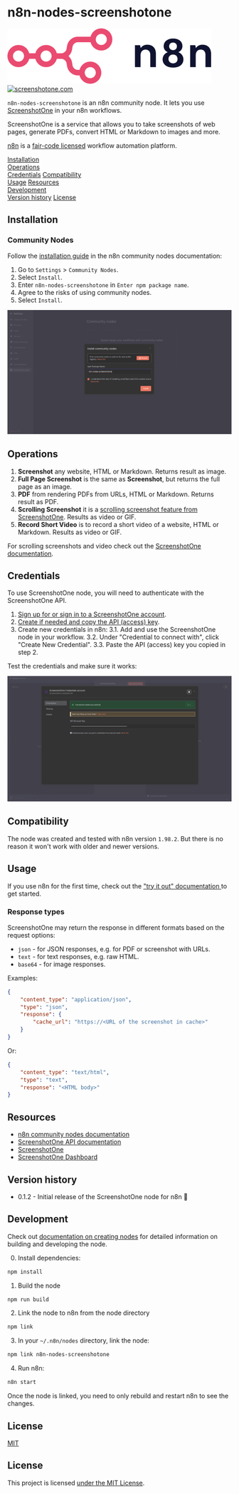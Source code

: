 # n8n-nodes-screenshotone

![n8n.io - Workflow Automation](https://raw.githubusercontent.com/n8n-io/n8n/master/assets/n8n-logo.png)
[![screenshotone.com](https://screenshotone.com/logo.png)](https://screenshotone.com/)

`n8n-nodes-screenshotone` is an n8n community node. It lets you use [ScreenshotOne](https://screenshotone.com/) in your n8n workflows.

ScreenshotOne is a service that allows you to take screenshots of web pages, generate PDFs, convert HTML or Markdown to images and more.

[n8n](https://n8n.io/) is a [fair-code licensed](https://docs.n8n.io/reference/license/) workflow automation platform.

[Installation](#installation)  
[Operations](#operations)  
[Credentials](#credentials)
[Compatibility](#compatibility)  
[Usage](#usage)
[Resources](#resources)  
[Development](#development)  
[Version history](#version-history)
[License](#license)

## Installation

### Community Nodes

Follow the [installation guide](https://docs.n8n.io/integrations/community-nodes/installation/) in the n8n community nodes documentation:

1. Go to `Settings` > `Community Nodes`.
2. Select `Install`.
3. Enter `n8n-nodes-screenshotone` in `Enter npm package name`.
4. Agree to the risks of using community nodes.
5. Select `Install`.

![Install](./assets/install.png)

## Operations

1. **Screenshot** any website, HTML or Markdown. Returns result as image.
2. **Full Page Screenshot** is the same as **Screenshot**, but returns the full page as an image.
3. **PDF** from rendering PDFs from URLs, HTML or Markdown. Returns result as PDF.
4. **Scrolling Screenshot** it is a [scrolling screenshot feature from ScreenshotOne](https://screenshotone.com/scrolling-screenshots/). Results as video or GIF.
5. **Record Short Video** is to record a short video of a website, HTML or Markdown. Results as video or GIF.

For scrolling screenshots and video check out the [ScreenshotOne documentation](https://screenshotone.com/docs/animated-screenshots/).

## Credentials

To use ScreenshotOne node, you will need to authenticate with the ScreenshotOne API.

1. [Sign up for or sign in to a ScreenshotOne account](https://dash.screenshotone.com/).
2. [Create if needed and copy the API (access) key](https://dash.screenshotone.com/access).
3. Create new credentials in n8n:
   3.1. Add and use the ScreenshotOne node in your workflow.
   3.2. Under "Credential to connect with", click "Create New Credential".
   3.3. Paste the API (access) key you copied in step 2.

Test the credentials and make sure it works:

![Credentials](./assets/credentials.png)

## Compatibility

The node was created and tested with n8n version `1.98.2`. But there is no reason it won't work with older and newer versions.

## Usage

If you use n8n for the first time, check out the ["try it out" documentation ](https://docs.n8n.io/try-it-out/) to get started.

### Response types

ScreenshotOne may return the response in different formats based on the request options:

- `json` - for JSON responses, e.g. for PDF or screenshot with URLs.
- `text` - for text responses, e.g. raw HTML.
- `base64` - for image responses.

Examples:

```json
{
	"content_type": "application/json",
	"type": "json",
	"response": {
		"cache_url": "https://<URL of the screenshot in cache>"
	}
}
```

Or:

```json
{
	"content_type": "text/html",
	"type": "text",
	"response": "<HTML body>"
}
```

## Resources

- [n8n community nodes documentation](https://docs.n8n.io/integrations/#community-nodes)
- [ScreenshotOne API documentation](https://screenshotone.com/docs/)
- [ScreenshotOne](https://screenshotone.com/)
- [ScreenshotOne Dashboard](https://dash.screenshotone.com/)

## Version history

- 0.1.2 - Initial release of the ScreenshotOne node for n8n 🥳

## Development

Check out [documentation on creating nodes](https://docs.n8n.io/integrations/creating-nodes/) for detailed information on building and developing the node.

0. Install dependencies:

```bash
npm install
```

1. Build the node

```bash
npm run build
```

2. Link the node to n8n from the node directory

```bash
npm link
```

3. In your `~/.n8n/nodes` directory, link the node:

```bash
npm link n8n-nodes-screenshotone
```

4. Run n8n:

```bash
n8n start
```

Once the node is linked, you need to only rebuild and restart n8n to see the changes.

## License

[MIT](https://github.com/n8n-io/n8n-nodes-starter/blob/master/LICENSE.md)

## License

This project is licensed [under the MIT License](LICENSE.md).
